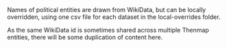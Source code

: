 Names of political entities are drawn from WikiData, but can be locally overridden, using one csv file for each dataset in the local-overrides folder.

As the same WikiData id is sometimes shared across multiple Thenmap entities, there will be some duplication of content here. 